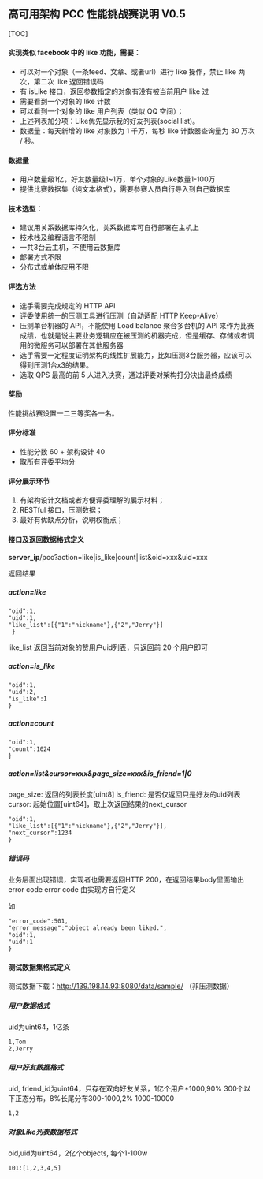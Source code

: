 ## 高可用架构 PCC 性能挑战赛说明 V0.5

[TOC]

#### 实现类似 facebook 中的 like 功能，需要：

* 可以对一个对象（一条feed、文章、或者url）进行 like 操作，禁止 like 两次，第二次 like 返回错误码
* 有 isLike 接口，返回参数指定的对象有没有被当前用户 like 过
* 需要看到一个对象的 like 计数
* 可以看到一个对象的 like 用户列表（类似 QQ 空间）；
* 上述列表加分项：Like优先显示我的好友列表(social list)。
* 数据量：每天新增的 like 对象数为 1 千万，每秒 like 计数器查询量为 30 万次 / 秒。


#### 数据量

- 用户数量级1亿，好友数量级1~1万，单个对象的Like数量1-100万
- 提供比赛数据集（纯文本格式），需要参赛人员自行导入到自己数据库

#### 技术选型：

- 建议用关系数据库持久化，关系数据库可自行部署在主机上
- 技术栈及编程语言不限制
- 一共3台云主机，不使用云数据库
- 部署方式不限
- 分布式或单体应用不限

#### 评选方法

- 选手需要完成规定的 HTTP API
- 评委使用统一的压测工具进行压测（自动适配 HTTP Keep-Alive）
- 压测单台机器的 API，不能使用 Load balance 聚合多台机的 API 来作为比赛成绩，也就是说主要业务逻辑应在被压测的机器完成，但是缓存、存储或者调用的微服务可以部署在其他服务器
- 选手需要一定程度证明架构的线性扩展能力，比如压测3台服务器，应该可以得到压测1台x3的结果。
- 选取 QPS 最高的前 5 人进入决赛，通过评委对架构打分决出最终成绩

#### 奖励

性能挑战赛设置一二三等奖各一名。


#### 评分标准

- 性能分数 60 + 架构设计 40
- 取所有评委平均分

#### 评分展示环节

1. 有架构设计文档或者方便评委理解的展示材料；
2. RESTful 接口，压测数据；
3. 最好有优缺点分析，说明权衡点；

#### 接口及返回数据格式定义

**server_ip**/pcc?action=like|is_like|count|list&oid=xxx&uid=xxx

返回结果

##### action=like

```{
"oid":1,
"uid":1,
"like_list":[{"1":"nickname"},{"2","Jerry"}]
 }
```

like_list 返回当前对象的赞用户uid列表，只返回前 20 个用户即可

##### action=is_like

```{
"oid":1,
"uid":2,
"is_like":1
}
```

##### action=count

```{
"oid":1,
"count":1024
}
```

##### action=list&cursor=xxx&page_size=xxx&is_friend=1|0

page_size: 返回的列表长度[uint8]
is_friend: 是否仅返回只是好友的uid列表
cursor: 起始位置[uint64]，取上次返回结果的next_cursor

```{
"oid":1,
"like_list":[{"1":"nickname"},{"2","Jerry"}],
"next_cursor":1234
}
```

##### 错误码
业务层面出现错误，实现者也需要返回HTTP 200，在返回结果body里面输出error code
error code 由实现方自行定义

如

```{
"error_code":501,
"error_message":"object already been liked.",
"oid":1,
"uid":1
}
```

#### 测试数据集格式定义

测试数据下载：http://139.198.14.93:8080/data/sample/ （非压测数据）

##### 用户数据格式

uid为uint64，1亿条

```uid,nickname
1,Tom
2,Jerry
```

##### 用户好友数据格式

uid, friend_id为uint64，只存在双向好友关系，1亿个用户*1000,90% 300个以下正态分布，8%长尾分布300-1000,2% 1000-10000

```uid,friend_id
1,2
```

##### 对象Like列表数据格式

oid,uid为uint64，2亿个objects, 每个1-100w

```oid,like_uids
101:[1,2,3,4,5]
```
